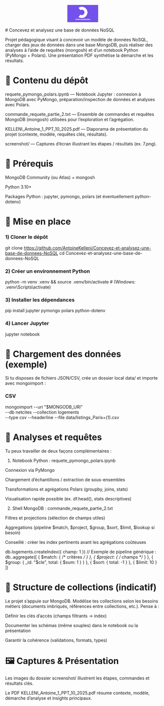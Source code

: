 <p style="text-align: center;">
  <img src="logo_OCR.jpg" alt="Logo Academy" width="100">
</p>
# Concevez et analysez une base de données NoSQL

Projet pédagogique visant à concevoir un modèle de données NoSQL, charger des jeux de données dans une base MongoDB, puis réaliser des analyses à l’aide de requêtes (mongosh) et d’un notebook Python (PyMongo + Polars). Une présentation PDF synthétise la démarche et les résultats.

# 📂 Contenu du dépôt

requete_pymongo_polars.ipynb — Notebook Jupyter : connexion à MongoDB avec PyMongo, préparation/inspection de données et analyses avec Polars. 


commande_requete_partie_2.txt — Ensemble de commandes et requêtes MongoDB (mongosh) utilisées pour l’exploration et l’agrégation. 


KELLENI_Antoine_1_PPT_10_2025.pdf — Diaporama de présentation du projet (contexte, modèle, requêtes clés, résultats). 


screenshot/ — Captures d’écran illustrant les étapes / résultats (ex. 7.png). 




# 🧰 Prérequis

MongoDB Community (ou Atlas) + mongosh

Python 3.10+

Packages Python : jupyter, pymongo, polars (et éventuellement python-dotenv)

# 🚀 Mise en place
### 1) Cloner le dépôt
git clone https://github.com/AntoineKelleni/Concevez-et-analysez-une-base-de-donnees-NoSQL
cd Concevez-et-analysez-une-base-de-donnees-NoSQL

### 2) Créer un environnement Python
python -m venv .venv && source .venv/bin/activate   # (Windows: .venv\Scripts\activate)

### 3) Installer les dépendances
pip install jupyter pymongo polars python-dotenv

### 4) Lancer Jupyter
jupyter notebook


# 💾 Chargement des données (exemple)

Si tu disposes de fichiers JSON/CSV, crée un dossier local data/ et importe avec mongoimport :

### CSV
mongoimport --uri "$MONGODB_URI" \
  --db netcites --collection logements \
  --type csv --headerline --file data/listings_Paris+(1).csv




# 🔎 Analyses et requêtes

Tu peux travailler de deux façons complémentaires :

1) Notebook Python : requete_pymongo_polars.ipynb

Connexion via PyMongo

Chargement d’échantillons / extraction de sous-ensembles

Transformations et agrégations Polars (groupby, joins, stats)

Visualisation rapide possible (ex. df.head(), stats descriptives)

2) Shell MongoDB : commande_requete_partie_2.txt

Filtres et projections (sélection de champs utiles)

Aggregations (pipeline $match, $project, $group, $sort, $limit, $lookup si besoin)

Conseillé : créer les index pertinents avant les agrégations coûteuses

db.logements.createIndex({ champ: 1 })
// Exemple de pipeline générique :
db.<collection>.aggregate([
  { $match: { /* critères */ } },
  { $project: { /* champs */ } },
  { $group: { _id: "$cle", total: { $sum: 1 } } },
  { $sort: { total: -1 } },
  { $limit: 10 }
])

# 🧱 Structure de collections (indicatif)

Le projet s’appuie sur MongoDB. Modélise tes collections selon les besoins métiers (documents imbriqués, références entre collections, etc.). Pense à :

Définir les clés d’accès (champs filtrants → index)

Documenter les schémas (même souples) dans le notebook ou la présentation

Garantir la cohérence (validations, formats, types)

# 🖼️ Captures & Présentation

Les images du dossier screenshot/ illustrent les étapes, commandes et résultats clés.

Le PDF KELLENI_Antoine_1_PPT_10_2025.pdf résume contexte, modèle, démarche d’analyse et insights principaux.
